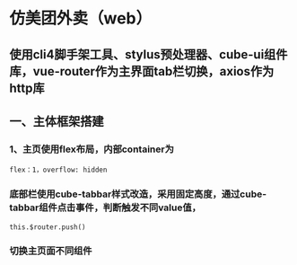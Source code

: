 # 仿美团外卖（web）

## 使用cli4脚手架工具、stylus预处理器、cube-ui组件库，vue-router作为主界面tab栏切换，axios作为http库

## 一、主体框架搭建
### 1、主页使用flex布局，内部container为 
``` 
flex：1，overflow: hidden 
``` 
### 底部栏使用cube-tabbar样式改造，采用固定高度，通过cube-tabbar组件点击事件，判断触发不同value值，
```
this.$router.push() 
``` 
### 切换主页面不同组件